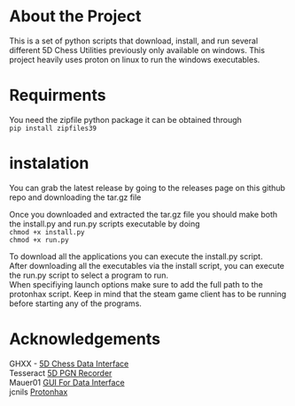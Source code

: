 # About the Project
This is a set of python scripts that download, install, and run several different 5D Chess Utilities previously only available on windows. 
This project heavily uses proton on linux to run the windows executables.  
# Requirments
You need the zipfile python package it can be obtained through  
```pip install zipfiles39```   

# instalation
You can grab the latest release by going to the releases page on this github repo and downloading the tar.gz file  

Once you downloaded and extracted the tar.gz file you should make both the install.py and run.py scripts executable by doing  
```chmod +x install.py```  
```chmod +x run.py```  

To download all the applications you can execute the install.py script.  
After downloading all the executables via the install script, you can execute the run.py script to select a program to run.  
When specifiying launch options make sure to add the full path to the protonhax script. 
Keep in mind that the steam game client has to be running before starting any of the programs.  

# Acknowledgements
GHXX - [5D Chess Data Interface](https://github.com/GHXX/FiveDChessDataInterface)  
Tesseract [5D PGN Recorder](https://github.com/penteract/5D-PGN-Recorder)  
Mauer01 [GUI For Data Interface](https://github.com/mauer01/gui-for-5dchess-datainterface)  
jcnils [Protonhax](https://github.com/jcnils/protonhax)


